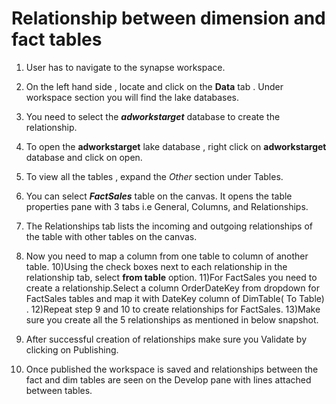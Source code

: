 # Relationship between dimension and fact tables

1) User has to navigate to the synapse workspace.

3) On the left hand side , locate and click on the **Data** tab . Under workspace section you will find the lake databases.
4) You need to select the **_adworkstarget_** database to create the relationship.
5) To open the **adworkstarget** lake database , right click on **adworkstarget** database and click on open.
6) To view all the tables , expand the _Other_ section under Tables.
7) You can select **_FactSales_** table on the canvas. It opens the table properties pane with 3 tabs i.e General, Columns, and Relationships.
8) The Relationships tab lists the incoming and outgoing relationships of the table with other tables on the canvas.
9) Now you need to map a column from one table to column of another table.
10)Using the check boxes next to each relationship in the relationship tab, select **from table** option.
11)For FactSales you need to create a relationship.Select a column OrderDateKey from dropdown for FactSales tables and map it with DateKey column of DimTable( To Table) .
12)Repeat step 9 and 10 to create relationships for FactSales.
13)Make sure you create all the 5 relationships as mentioned in below snapshot. 
14) After successful creation of relationships make sure you Validate by clicking on Publishing.
15) Once published the workspace is saved and relationships between the fact and dim tables are seen on the Develop pane with lines attached between tables.
 

